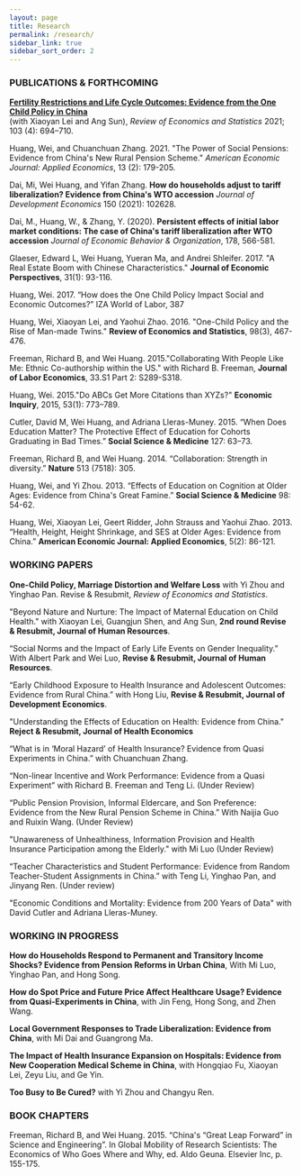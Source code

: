 ```yaml
---
layout: page
title: Research
permalink: /research/
sidebar_link: true
sidebar_sort_order: 2
---
```



### PUBLICATIONS & FORTHCOMING

[**Fertility Restrictions and Life Cycle Outcomes: Evidence from the One Child Policy in China**](https://direct.mit.edu/rest/article-abstract/103/4/694/97774/Fertility-Restrictions-and-Life-Cycle-Outcomes?redirectedFrom=fulltext)
<br>
(with Xiaoyan Lei and Ang Sun), *Review of Economics and Statistics* 2021; 103 (4): 694–710.

Huang, Wei, and Chuanchuan Zhang. 2021. "The Power of Social Pensions: Evidence from China's New Rural Pension Scheme." *American Economic Journal: Applied Economics*, 13 (2): 179-205.

Dai, Mi, Wei Huang, and Yifan Zhang. **How do households adjust to tariff liberalization? Evidence from China's WTO accession** *Journal of Development Economics* 150 (2021): 102628.

Dai, M., Huang, W., & Zhang, Y. (2020). **Persistent effects of initial labor market conditions: The case of China's tariff liberalization after WTO accession** *Journal of Economic Behavior & Organization*, 178, 566-581.

Glaeser, Edward L, Wei Huang, Yueran Ma, and Andrei Shleifer. 2017. "A Real Estate Boom with Chinese Characteristics." **Journal of Economic Perspectives**, 31(1): 93-116.

Huang, Wei. 2017. “How does the One Child Policy Impact Social and Economic Outcomes?” IZA World of Labor, 387

Huang, Wei, Xiaoyan Lei, and Yaohui Zhao. 2016. "One-Child Policy and the Rise of Man-made Twins." **Review of Economics and Statistics**, 98(3), 467-476.

Freeman, Richard B, and Wei Huang. 2015."Collaborating With People Like Me: Ethnic Co-authorship within the US." with Richard B. Freeman, **Journal of Labor Economics**, 33.S1 Part 2: S289-S318.


Huang, Wei. 2015."Do ABCs Get More Citations than XYZs?" **Economic Inquiry**, 2015, 53(1): 773–789.


Cutler, David M, Wei Huang, and Adriana Lleras-Muney. 2015. “When Does Education Matter? The Protective Effect of Education for Cohorts Graduating in Bad Times.” **Social Science & Medicine** 127: 63–73.

Freeman, Richard B, and Wei Huang. 2014. “Collaboration: Strength in diversity.” **Nature** 513 (7518): 305.

Huang, Wei, and Yi Zhou. 2013. “Effects of Education on Cognition at Older Ages: Evidence from China's Great Famine.” **Social Science & Medicine** 98: 54-62.

Huang, Wei, Xiaoyan Lei, Geert Ridder, John Strauss and Yaohui Zhao. 2013. “Health, Height, Height Shrinkage, and SES at Older Ages: Evidence from China.” **American Economic Journal: Applied Economics**, 5(2): 86-121.





### WORKING PAPERS
**One-Child Policy, Marriage Distortion and Welfare Loss**
with Yi Zhou and Yinghao Pan. Revise & Resubmit, *Review of Economics and Statistics*. 

"Beyond Nature and Nurture: The Impact of Maternal Education on Child Health." with Xiaoyan Lei, Guangjun Shen, and Ang Sun, **2nd round Revise & Resubmit, Journal of Human Resources**. 

“Social Norms and the Impact of Early Life Events on Gender Inequality.” With Albert Park and Wei Luo, **Revise & Resubmit, Journal of Human Resources**.

“Early Childhood Exposure to Health Insurance and Adolescent Outcomes: Evidence from Rural China.” with Hong Liu, **Revise & Resubmit, Journal of Development Economics**.

"Understanding the Effects of Education on Health: Evidence from China." **Reject & Resubmit, Journal of Health Economics**

“What is in ‘Moral Hazard’ of Health Insurance? Evidence from Quasi Experiments in China.” with Chuanchuan Zhang.

“Non-linear Incentive and Work Performance: Evidence from a Quasi Experiment” with Richard B. Freeman and Teng Li. (Under Review)

“Public Pension Provision, Informal Eldercare, and Son Preference: Evidence from the New Rural Pension Scheme in China.” With Naijia Guo and Ruixin Wang. (Under Review)

"Unawareness of Unhealthiness, Information Provision and Health Insurance Participation among the Elderly." with Mi Luo (Under Review)

“Teacher Characteristics and Student Performance: Evidence from Random Teacher-Student Assignments in China.” with Teng Li, Yinghao Pan, and Jinyang Ren. (Under review)

"Economic Conditions and Mortality: Evidence from 200 Years of Data" with David Cutler and Adriana Lleras-Muney.


### WORKING IN PROGRESS

**How do Households Respond to Permanent and Transitory Income Shocks? Evidence from Pension Reforms in Urban China**, With Mi Luo, Yinghao Pan, and Hong Song.

**How do Spot Price and Future Price Affect Healthcare Usage? Evidence from Quasi-Experiments in China**, with Jin Feng, Hong Song, and Zhen Wang.

**Local Government Responses to Trade Liberalization: Evidence from China**, with Mi Dai and Guangrong Ma.

**The Impact of Health Insurance Expansion on Hospitals: Evidence from New Cooperation Medical Scheme in China**, with Hongqiao Fu, Xiaoyan Lei, Zeyu Liu, and Ge Yin.

**Too Busy to Be Cured?** with Yi Zhou and Changyu Ren.

### BOOK CHAPTERS

Freeman, Richard B, and Wei Huang. 2015. “China's “Great Leap Forward” in Science and Engineering”. In Global Mobility of Research Scientists: The Economics of Who Goes Where and Why, ed. AIdo Geuna. Elsevier Inc, p. 155-175.

